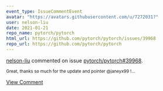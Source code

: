```yaml
---
event_type: IssueCommentEvent
avatar: "https://avatars.githubusercontent.com/u/7272031?"
user: nelson-liu
date: 2021-01-21
repo_name: pytorch/pytorch
html_url: https://github.com/pytorch/pytorch/issues/39968
repo_url: https://github.com/pytorch/pytorch
---
```


<a href='https://github.com/nelson-liu' target='_blank'>nelson-liu</a> commented on issue <a href='https://github.com/pytorch/pytorch/issues/39968' target='_blank'>pytorch/pytorch#39968</a>.

<small>Great, thanks so much for the update and pointer @janeyx99 !...</small>

<a href='https://github.com/pytorch/pytorch/issues/39968' target='_blank'>View Comment</a>